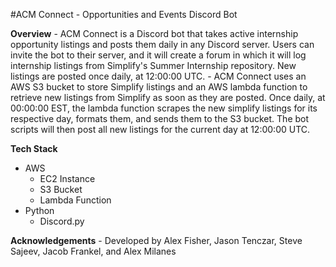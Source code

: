 #ACM Connect - Opportunities and Events Discord Bot

**Overview**
    - ACM Connect is a Discord bot that takes active internship opportunity listings and posts them daily in any Discord server. Users can invite the bot to their server, and it will create a forum in which it will log internship listings from Simplify's Summer Internship repository. New listings are posted once daily, at 12:00:00 UTC. 
    - ACM Connect uses an AWS S3 bucket to store Simplify listings and an AWS lambda function to retrieve new listings from Simplify as soon as they are posted. Once daily, at 00:00:00 EST, the lambda function scrapes the new simplify listings for its respective day, formats them, and sends them to the S3 bucket. The bot scripts will then post all new listings for the current day at 12:00:00 UTC.
 
**Tech Stack**
  - AWS
    - EC2 Instance
    - S3 Bucket
    - Lambda Function
  - Python
    - Discord.py

**Acknowledgements**
    - Developed by Alex Fisher, Jason Tenczar, Steve Sajeev, Jacob Frankel, and Alex Milanes

